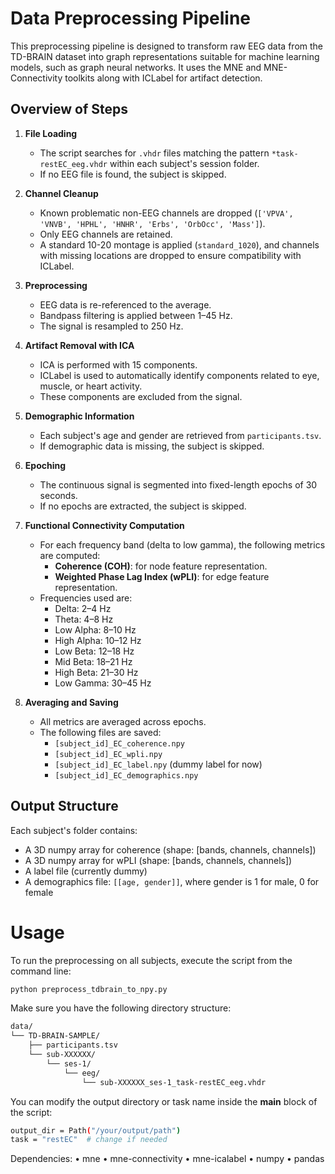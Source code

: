 # Data Preprocessing Pipeline

This preprocessing pipeline is designed to transform raw EEG data from the TD-BRAIN dataset into graph representations suitable for machine learning models, such as graph neural networks. It uses the MNE and MNE-Connectivity toolkits along with ICLabel for artifact detection.

## Overview of Steps

1. **File Loading**
   - The script searches for `.vhdr` files matching the pattern `*task-restEC_eeg.vhdr` within each subject's session folder.
   - If no EEG file is found, the subject is skipped.

2. **Channel Cleanup**
   - Known problematic non-EEG channels are dropped (`['VPVA', 'VNVB', 'HPHL', 'HNHR', 'Erbs', 'OrbOcc', 'Mass']`).
   - Only EEG channels are retained.
   - A standard 10-20 montage is applied (`standard_1020`), and channels with missing locations are dropped to ensure compatibility with ICLabel.

3. **Preprocessing**
   - EEG data is re-referenced to the average.
   - Bandpass filtering is applied between 1–45 Hz.
   - The signal is resampled to 250 Hz.

4. **Artifact Removal with ICA**
   - ICA is performed with 15 components.
   - ICLabel is used to automatically identify components related to eye, muscle, or heart activity.
   - These components are excluded from the signal.

5. **Demographic Information**
   - Each subject's age and gender are retrieved from `participants.tsv`.
   - If demographic data is missing, the subject is skipped.

6. **Epoching**
   - The continuous signal is segmented into fixed-length epochs of 30 seconds.
   - If no epochs are extracted, the subject is skipped.

7. **Functional Connectivity Computation**
   - For each frequency band (delta to low gamma), the following metrics are computed:
     - **Coherence (COH)**: for node feature representation.
     - **Weighted Phase Lag Index (wPLI)**: for edge feature representation.
   - Frequencies used are:
     - Delta: 2–4 Hz
     - Theta: 4–8 Hz
     - Low Alpha: 8–10 Hz
     - High Alpha: 10–12 Hz
     - Low Beta: 12–18 Hz
     - Mid Beta: 18–21 Hz
     - High Beta: 21–30 Hz
     - Low Gamma: 30–45 Hz

8. **Averaging and Saving**
   - All metrics are averaged across epochs.
   - The following files are saved:
     - `[subject_id]_EC_coherence.npy`
     - `[subject_id]_EC_wpli.npy`
     - `[subject_id]_EC_label.npy` (dummy label for now)
     - `[subject_id]_EC_demographics.npy`

## Output Structure

Each subject's folder contains:
- A 3D numpy array for coherence (shape: [bands, channels, channels])
- A 3D numpy array for wPLI (shape: [bands, channels, channels])
- A label file (currently dummy)
- A demographics file: `[[age, gender]]`, where gender is 1 for male, 0 for female

# Usage

To run the preprocessing on all subjects, execute the script from the command line:

```bash
python preprocess_tdbrain_to_npy.py
```
Make sure you have the following directory structure:

```bash
data/
└── TD-BRAIN-SAMPLE/
    ├── participants.tsv
    └── sub-XXXXXX/
        └── ses-1/
            └── eeg/
                └── sub-XXXXXX_ses-1_task-restEC_eeg.vhdr
```

You can modify the output directory or task name inside the __main__ block of the script:

```bash
output_dir = Path("/your/output/path")
task = "restEC"  # change if needed
```
Dependencies:
	•	mne
	•	mne-connectivity
	•	mne-icalabel
	•	numpy
	•	pandas

